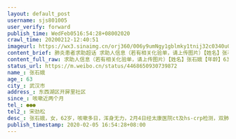 ```yaml
---
layout: default_post
username: sjs801005
user_verify: forward
publish_time: WedFeb0516:54:28+08002020
crawl_time: 20200212-12:40:51
imageurl: https://wx3.sinaimg.cn/orj360/006y9umNgy1gblmky1tnij32c0340u0x.jpg,https://wx2.sinaimg.cn/orj360/006y9umNgy1gblmkvvyo8j32c0340kjm.jpg
content_brief: 肺炎患者求助超话 求助人信息（若有相关化验单，请上传图片）【姓名】张石娥【年龄】63【所在城市】武汉市【所在小区、社区】东西湖区开屏里社区【患病时间】咳嗽近两个月【联系方式】●●●【其他紧急联系人】宋劲松【病情描述】 张石娥，女，62岁，咳嗽多日，浑身无力，2月4日经太 ...全文
content_full_raw: 求助人信息（若有相关化验单，请上传图片）【姓名】张石娥【年龄】63【所在城市】武汉市【所在小区、社区】东西湖区开屏里社区【患病时间】咳嗽近两个月【联系方式】●●●【其他紧急联系人】宋劲松【病情描述】张石娥，女，62岁，咳嗽多日，浑身无力，2月4日经太康医院ct及hs-crp检测，双肺多发片状磨玻璃样密度影，超敏C反应蛋白测定70.4，发热门诊医生基本确认为新冠状病毒感染肺炎因没有床位没有收治住院，目前打针治疗。
status_url: https://m.weibo.cn/status/4468650930739872
name_: 张石娥
age_: 63
city_: 武汉市
address_: 东西湖区开屏里社区
since_: 咳嗽近两个月
tel_: ●●●
tel2_: 宋劲松
desc_: 张石娥，女，62岁，咳嗽多日，浑身无力，2月4日经太康医院ct及hs-crp检测，双肺多发片状磨玻璃样密度影，超敏C反应蛋白测定70.4，发热门诊医生基本确认为新冠状病毒感染肺炎因没有床位没有收治住院，目前打针治疗。
publish_timestamp: 2020-02-05 16:54:28+08:00
---
```

